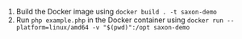 1. Build the Docker image using `docker build . -t saxon-demo`
2. Run `php example.php` in the Docker container using `docker run --platform=linux/amd64 -v "$(pwd)":/opt saxon-demo`
